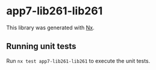 # app7-lib261-lib261

This library was generated with [Nx](https://nx.dev).

## Running unit tests

Run `nx test app7-lib261-lib261` to execute the unit tests.
